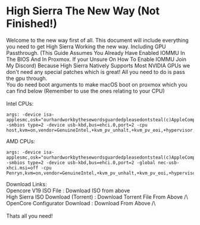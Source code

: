 # High Sierra The New Way (Not Finished!)
Welcome to the new way first of all. 
This document will include everything you need to get High Sierra Working the new way. Including GPU Passthrough.
(This Guide Assumes You Already Have Enabled IOMMU In The BIOS And In Proxmox. If your Unsure On How To Enable IOMMU Join My Discord)
Because High Sierra Natively Supports Most NVIDIA GPUs we don't need any special patches which is great! All you need to do is pass the gpu through. <br /> 
You do need boot arguments to make macOS boot on proxmox which you can find below (Remember to use the ones relating to your CPU)<br> 
<br>
Intel CPUs:
```
args: -device isa-applesmc,osk="ourhardworkbythesewordsguardedpleasedontsteal(c)AppleComputerInc" -smbios type=2 -device usb-kbd,bus=ehci.0,port=2 -cpu host,kvm=on,vendor=GenuineIntel,+kvm_pv_unhalt,+kvm_pv_eoi,+hypervisor,+invtsc
```
AMD CPUs:
```
args: -device isa-applesmc,osk="ourhardworkbythesewordsguardedpleasedontsteal(c)AppleComputerInc" -smbios type=2 -device usb-kbd,bus=ehci.0,port=2 -global nec-usb-xhci.msi=off -cpu Penryn,kvm=on,vendor=GenuineIntel,+kvm_pv_unhalt,+kvm_pv_eoi,+hypervisor,+invtsc,+pcid,+ssse3,+sse4.2,+popcnt,+avx,+avx2,+aes,+fma,+fma4,+bmi1,+bmi2,+xsave,+xsaveopt,check
```
Download Links: <br>
Opencore V19 ISO File : Download ISO from above <br />
High Sierra ISO Download (Torrent) : Download Torrent File From Above /\ <br>
OpenCore Configurator Download : Download From Above /\ <br>
<br />
Thats all you need! <br>